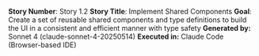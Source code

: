**Story Number**: Story 1.2
**Story Title**: Implement Shared Components
**Goal**: Create a set of reusable shared components and type definitions to build the UI in a consistent and efficient manner with type safety
**Generated by:** Sonnet 4 (claude-sonnet-4-20250514)
**Executed in:** Claude Code (Browser-based IDE)
